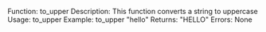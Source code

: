 Function: to_upper
Description: This function converts a string to uppercase
Usage: to_upper <string>
Example: to_upper "hello"
Returns: "HELLO"
Errors: None

